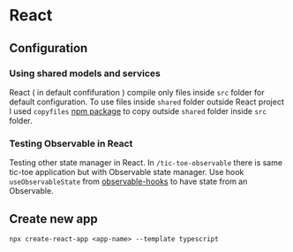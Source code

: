 # React

## Configuration

### Using shared models and services

React ( in default confifuration ) compile only files inside `src` folder for default configuration.
To use files inside `shared` folder outside React project I used `copyfiles` [npm package](https://www.npmjs.com/package/copyfiles) to copy outside `shared` folder inside `src` folder.

### Testing Observable in React

Testing other state manager in React. In `/tic-toe-observable` there is same tic-toe application but with Observable state manager.
Use hook `useObservableState` from [observable-hooks](https://observable-hooks.js.org/) to have state from an Observable.


## Create new app

`npx create-react-app <app-name> --template typescript`
